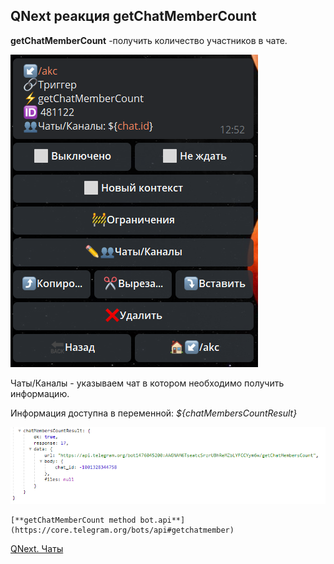 ## QNext реакция getChatMemberCount

**getChatMemberCount** -получить количество участников в чате.

![](./1.png)

Чаты/Каналы - указываем чат в котором необходимо получить информацию.

Информация доступна в переменной: 
_${chatMembersCountResult}_

![](./2.png)




```plain
[**getChatMemberCount method bot.api**](https://core.telegram.org/bots/api#getchatmember)
```



[QNext. Чаты](/docs-test/_export/admin/chat-about)

